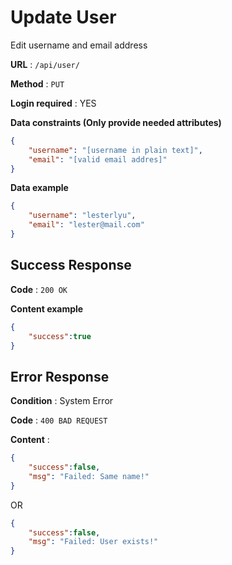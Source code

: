# Update User

Edit username and email address

**URL** : `/api/user/`

**Method** : `PUT`

**Login required** : YES

**Data constraints (Only provide needed attributes)**

```json
{
    "username": "[username in plain text]",
    "email": "[valid email addres]"
}
```

**Data example**

```json
{
    "username": "lesterlyu",
    "email": "lester@mail.com"
}
```

## Success Response

**Code** : `200 OK`

**Content example**

```json
{
    "success":true
}
```

## Error Response

**Condition** : System Error

**Code** : `400 BAD REQUEST`

**Content** :

```json
{
    "success":false,
    "msg": "Failed: Same name!"
}
```
OR
```json
{
    "success":false,
    "msg": "Failed: User exists!"
}
```